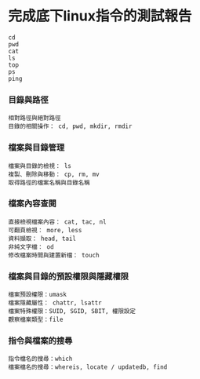 
# 完成底下linux指令的測試報告
```
cd
pwd
cat 
ls
top
ps
ping
```

### 目錄與路徑
```
相對路徑與絕對路徑
目錄的相關操作： cd, pwd, mkdir, rmdir
```

### 檔案與目錄管理
```
檔案與目錄的檢視： ls
複製、刪除與移動： cp, rm, mv
取得路徑的檔案名稱與目錄名稱
```

### 檔案內容查閱
```
直接檢視檔案內容： cat, tac, nl
可翻頁檢視： more, less
資料擷取： head, tail
非純文字檔： od
修改檔案時間與建置新檔： touch
```

### 檔案與目錄的預設權限與隱藏權限
```
檔案預設權限：umask
檔案隱藏屬性： chattr, lsattr
檔案特殊權限：SUID, SGID, SBIT, 權限設定
觀察檔案類型：file
```

### 指令與檔案的搜尋
```
指令檔名的搜尋：which
檔案檔名的搜尋：whereis, locate / updatedb, find
```
